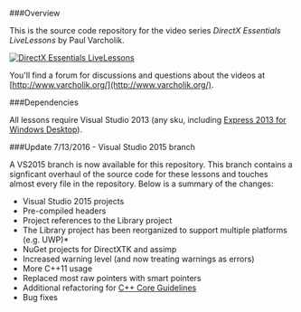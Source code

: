 ###Overview

This is the source code repository for the video series *DirectX Essentials LiveLessons* by Paul Varcholik.

[![DirectX Essentials LiveLessons](http://www.varcholik.org/DirectXEssentialsLiveLessons/Cover.jpg)](http://my.safaribooksonline.com/video/illustration-and-graphics/9780134030036)

You'll find a forum for discussions and questions about the videos at [http://www.varcholik.org/](http://www.varcholik.org/).

###Dependencies

All lessons require Visual Studio 2013 (any sku, including [Express 2013 for Windows Desktop](http://www.visualstudio.com/en-us/products/visual-studio-express-vs.aspx)).

###Update 7/13/2016 - Visual Studio 2015 branch

A VS2015 branch is now available for this repository. This branch contains a signficant overhaul of the source code
for these lessons and touches almost every file in the repository. Below is a summary of the changes:

* Visual Studio 2015 projects
* Pre-compiled headers
* Project references to the Library project
* The Library project has been reorganized to support multiple platforms (e.g. UWP)* 
* NuGet projects for DirectXTK and assimp
* Increased warning level (and now treating warnings as errors)
* More C++11 usage
* Replaced most raw pointers with smart pointers
* Additional refactoring for [C++ Core Guidelines](https://github.com/isocpp/CppCoreGuidelines/blob/master/CppCoreGuidelines.md) 
* Bug fixes